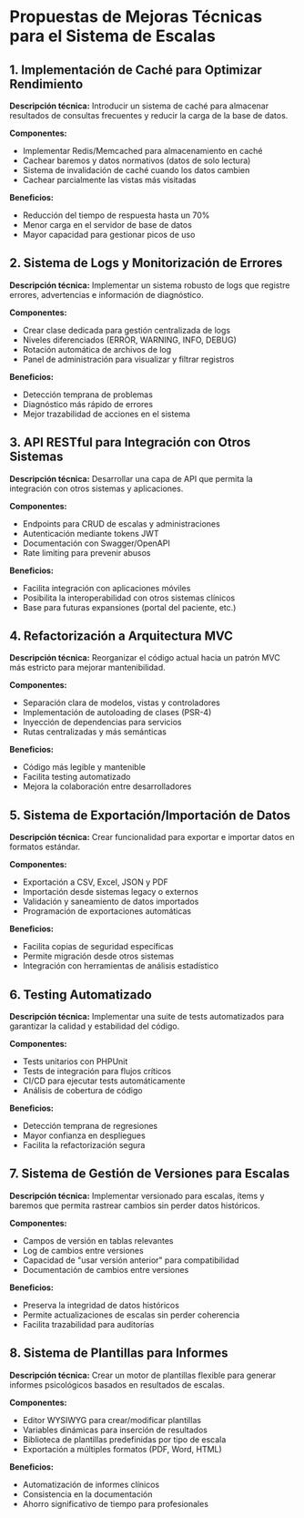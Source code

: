 # Propuestas de Mejoras Técnicas para el Sistema de Escalas

## 1. Implementación de Caché para Optimizar Rendimiento

**Descripción técnica:** Introducir un sistema de caché para almacenar resultados de consultas frecuentes y reducir la carga de la base de datos.

**Componentes:**
- Implementar Redis/Memcached para almacenamiento en caché
- Cachear baremos y datos normativos (datos de solo lectura)
- Sistema de invalidación de caché cuando los datos cambien
- Cachear parcialmente las vistas más visitadas

**Beneficios:**
- Reducción del tiempo de respuesta hasta un 70%
- Menor carga en el servidor de base de datos
- Mayor capacidad para gestionar picos de uso

## 2. Sistema de Logs y Monitorización de Errores

**Descripción técnica:** Implementar un sistema robusto de logs que registre errores, advertencias e información de diagnóstico.

**Componentes:**
- Crear clase dedicada para gestión centralizada de logs
- Niveles diferenciados (ERROR, WARNING, INFO, DEBUG)
- Rotación automática de archivos de log
- Panel de administración para visualizar y filtrar registros

**Beneficios:**
- Detección temprana de problemas
- Diagnóstico más rápido de errores
- Mejor trazabilidad de acciones en el sistema

## 3. API RESTful para Integración con Otros Sistemas

**Descripción técnica:** Desarrollar una capa de API que permita la integración con otros sistemas y aplicaciones.

**Componentes:**
- Endpoints para CRUD de escalas y administraciones
- Autenticación mediante tokens JWT
- Documentación con Swagger/OpenAPI
- Rate limiting para prevenir abusos

**Beneficios:**
- Facilita integración con aplicaciones móviles
- Posibilita la interoperabilidad con otros sistemas clínicos
- Base para futuras expansiones (portal del paciente, etc.)

## 4. Refactorización a Arquitectura MVC

**Descripción técnica:** Reorganizar el código actual hacia un patrón MVC más estricto para mejorar mantenibilidad.

**Componentes:**
- Separación clara de modelos, vistas y controladores
- Implementación de autoloading de clases (PSR-4)
- Inyección de dependencias para servicios
- Rutas centralizadas y más semánticas

**Beneficios:**
- Código más legible y mantenible
- Facilita testing automatizado
- Mejora la colaboración entre desarrolladores

## 5. Sistema de Exportación/Importación de Datos

**Descripción técnica:** Crear funcionalidad para exportar e importar datos en formatos estándar.

**Componentes:**
- Exportación a CSV, Excel, JSON y PDF
- Importación desde sistemas legacy o externos
- Validación y saneamiento de datos importados
- Programación de exportaciones automáticas

**Beneficios:**
- Facilita copias de seguridad específicas
- Permite migración desde otros sistemas
- Integración con herramientas de análisis estadístico

## 6. Testing Automatizado

**Descripción técnica:** Implementar una suite de tests automatizados para garantizar la calidad y estabilidad del código.

**Componentes:**
- Tests unitarios con PHPUnit
- Tests de integración para flujos críticos
- CI/CD para ejecutar tests automáticamente
- Análisis de cobertura de código

**Beneficios:**
- Detección temprana de regresiones
- Mayor confianza en despliegues
- Facilita la refactorización segura

## 7. Sistema de Gestión de Versiones para Escalas

**Descripción técnica:** Implementar versionado para escalas, ítems y baremos que permita rastrear cambios sin perder datos históricos.

**Componentes:**
- Campos de versión en tablas relevantes
- Log de cambios entre versiones
- Capacidad de "usar versión anterior" para compatibilidad
- Documentación de cambios entre versiones

**Beneficios:**
- Preserva la integridad de datos históricos
- Permite actualizaciones de escalas sin perder coherencia
- Facilita trazabilidad para auditorías

## 8. Sistema de Plantillas para Informes

**Descripción técnica:** Crear un motor de plantillas flexible para generar informes psicológicos basados en resultados de escalas.

**Componentes:**
- Editor WYSIWYG para crear/modificar plantillas
- Variables dinámicas para inserción de resultados
- Biblioteca de plantillas predefinidas por tipo de escala
- Exportación a múltiples formatos (PDF, Word, HTML)

**Beneficios:**
- Automatización de informes clínicos
- Consistencia en la documentación
- Ahorro significativo de tiempo para profesionales 